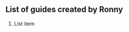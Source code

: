 ## List of guides created by Ronny

 1. List item

<!--stackedit_data:
eyJoaXN0b3J5IjpbLTY0NDE4Mjc3Myw4NjkzMjMyNDZdfQ==
-->